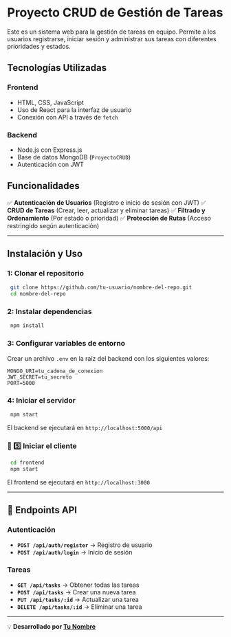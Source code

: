 # Proyecto CRUD de Gestión de Tareas

Este es un sistema web para la gestión de tareas en equipo. Permite a los usuarios registrarse, iniciar sesión y administrar sus tareas con diferentes prioridades y estados.

## Tecnologías Utilizadas

### **Frontend**
- HTML, CSS, JavaScript
- Uso de React para la interfaz de usuario
- Conexión con API a través de `fetch`

### **Backend**
- Node.js con Express.js
- Base de datos MongoDB (`ProyectoCRUD`)
- Autenticación con JWT

## Funcionalidades
✅ **Autenticación de Usuarios** (Registro e inicio de sesión con JWT)
✅ **CRUD de Tareas** (Crear, leer, actualizar y eliminar tareas)
✅ **Filtrado y Ordenamiento** (Por estado o prioridad)
✅ **Protección de Rutas** (Acceso restringido según autenticación)

---

##  Instalación y Uso

### 1: Clonar el repositorio
```bash
 git clone https://github.com/tu-usuario/nombre-del-repo.git
 cd nombre-del-repo
```

### 2: Instalar dependencias
```bash
 npm install
```

### 3: Configurar variables de entorno
Crear un archivo `.env` en la raíz del backend con los siguientes valores:
```
MONGO_URI=tu_cadena_de_conexion
JWT_SECRET=tu_secreto
PORT=5000
```

### 4: Iniciar el servidor
```bash
 npm start
```

El backend se ejecutará en `http://localhost:5000/api`

### 🎨 5️⃣ Iniciar el cliente
```bash
 cd frontend
 npm start
```

El frontend se ejecutará en `http://localhost:3000`

---

## 🔗 Endpoints API

###  **Autenticación**
- **`POST /api/auth/register`** → Registro de usuario
- **`POST /api/auth/login`** → Inicio de sesión

###  **Tareas**
- **`GET /api/tasks`** → Obtener todas las tareas
- **`POST /api/tasks`** → Crear una nueva tarea
- **`PUT /api/tasks/:id`** → Actualizar una tarea
- **`DELETE /api/tasks/:id`** → Eliminar una tarea

---

💡 **Desarrollado por [Tu Nombre](https://github.com/santiagoflorez777)**


